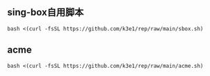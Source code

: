 ## sing-box自用脚本
```
bash <(curl -fsSL https://github.com/k3e1/rep/raw/main/sbox.sh)
```

## acme
```
bash <(curl -fsSL https://github.com/k3e1/rep/raw/main/acme.sh)
```
